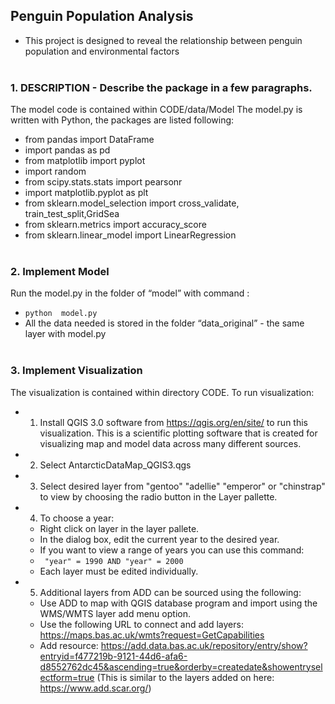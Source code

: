## Penguin Population Analysis
  - This project is designed to reveal the relationship between penguin population and environmental factors
<br></br>
### 1. DESCRIPTION - Describe the package in a few paragraphs.
The model code is contained within CODE/data/Model
The model.py is written with Python, the packages are listed following:
  - from pandas import DataFrame
  - import pandas as pd
  - from matplotlib import pyplot
  - import random
  - from scipy.stats.stats import pearsonr
  - import matplotlib.pyplot as plt
  - from sklearn.model_selection import cross_validate, train_test_split,GridSea
  - from sklearn.metrics import accuracy_score 
  - from sklearn.linear_model import LinearRegression
<br></br>


### 2. Implement Model
Run the model.py in the folder of “model” with command :
- `python  model.py`
- All the data needed is stored in the folder “data_original” \- the same layer with model.py
<br></br>
### 3. Implement Visualization
The visualization is contained within directory CODE.
To run visualization:
- 1. Install QGIS 3.0 software from https://qgis.org/en/site/ to run this visualization. This is a scientific plotting software that is created for visualizing map and model data across many different sources.
- 2. Select AntarcticDataMap_QGIS3.qgs
- 3. Select desired layer from "gentoo" "adellie" "emperor" or "chinstrap" to view by choosing the radio button in the Layer pallette.
- 4. To choose a year:
   - Right click on layer in the layer pallete.
   - In the dialog box, edit the current year to the desired year.
   - If you want to view a range of years you can use this command:
   -   ` "year" = 1990 AND "year" = 2000`
   - Each layer must be edited individually.
 - 5. Additional layers from ADD can be sourced using the following:
    - Use ADD to map with QGIS database program and import using the WMS/WMTS layer add menu option.
    - Use the following URL to connect and add layers: https://maps.bas.ac.uk/wmts?request=GetCapabilities
    - Add resource: https://add.data.bas.ac.uk/repository/entry/show?entryid=f477219b-9121-44d6-afa6-d8552762dc45&ascending=true&orderby=createdate&showentryselectform=true
      \(This is similar to the layers added on here: https://www.add.scar.org/)

